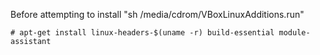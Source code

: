 Before attempting to install "sh /media/cdrom/VBoxLinuxAdditions.run"

    # apt-get install linux-headers-$(uname -r) build-essential module-assistant
